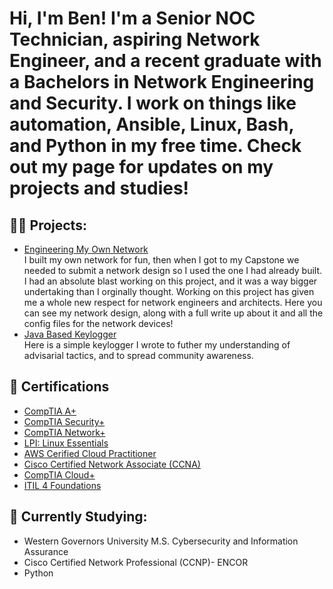 <h1>Hi, I'm Ben! I'm a Senior NOC Technician, aspiring Network Engineer, and a recent graduate with a Bachelors in Network Engineering and Security. I work on things like automation, Ansible, Linux, Bash, and Python in my free time. Check out my page for updates on my projects and studies!

<h2>👨‍💻 Projects:</h2>

- [Engineering My Own Network](https://github.com/Bzahirpour/Network-Design/tree/main) <br>I built my own network for fun, then when I got to my Capstone we needed to submit a network design so I used the one I had already built. I had an absolute blast working on this project, and it was a way bigger undertaking than I orginally thought. Working on this project has given me a whole new respect for network engineers and architects. Here you can see my network design, along with a full write up about it and all the config files for the network devices!<br>
- [Java Based Keylogger](https://github.com/Bzahirpour/Key-Capture) <br>Here is a simple keylogger I wrote to futher my understanding of advisarial tactics, and to spread community awareness. 


<h2>📄 Certifications</h2>

- [CompTIA A+](https://www.credly.com/badges/0608eb26-3a29-4353-bb45-b4647f1cd22f/linked_in_profile)
- [CompTIA Security+](https://www.credly.com/badges/545f24d1-4400-41ed-948d-af65a5adb4cb/linked_in?t=s8nvb2)
- [CompTIA Network+](https://www.credly.com/users/benjamin-zahirpour/badges)
- [LPI: Linux Essentials](https://cs.lpi.org/caf/Xamman/certification/verify/LPI000603474/j9csttyq8r)
- [AWS Cerified Cloud Practitioner](https://www.credly.com/users/benjamin-zahirpour/badges)
- [Cisco Certified Network Associate (CCNA)](https://www.credly.com/users/benjamin-zahirpour/badges)
- [CompTIA Cloud+](https://www.credly.com/users/benjamin-zahirpour/badges)
- [ITIL 4 Foundations](https://www.linkedin.com/in/benjamin-zahirpour/)

<h2>🏫 Currently Studying:</h2>

- Western Governors University M.S. Cybersecurity and Information Assurance<br>
- Cisco Certified Network Professional (CCNP)- ENCOR 
- Python

